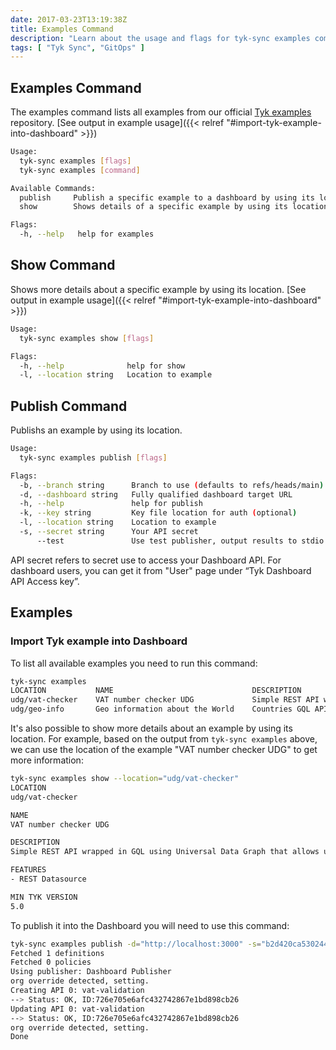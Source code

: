 ```yaml
---
date: 2017-03-23T13:19:38Z
title: Examples Command
description: "Learn about the usage and flags for tyk-sync examples command"
tags: [ "Tyk Sync", "GitOps" ]
---
```


## Examples Command

The examples command lists all examples from our official [Tyk examples](https://github.com/TykTechnologies/tyk-examples) repository. [See output in example usage]({{< relref "#import-tyk-example-into-dashboard" >}})
```bash
Usage:
  tyk-sync examples [flags]
  tyk-sync examples [command]

Available Commands:
  publish     Publish a specific example to a dashboard by using its location
  show        Shows details of a specific example by using its location

Flags:
  -h, --help   help for examples
```

## Show Command
Shows more details about a specific example by using its location. [See output in example usage]({{< relref "#import-tyk-example-into-dashboard" >}})
```bash
Usage:
  tyk-sync examples show [flags]

Flags:
  -h, --help              help for show
  -l, --location string   Location to example
```

## Publish Command
Publishs an example by using its location.
```bash
Usage:
  tyk-sync examples publish [flags]

Flags:
  -b, --branch string      Branch to use (defaults to refs/heads/main) (default "refs/heads/main")
  -d, --dashboard string   Fully qualified dashboard target URL
  -h, --help               help for publish
  -k, --key string         Key file location for auth (optional)
  -l, --location string    Location to example
  -s, --secret string      Your API secret
      --test               Use test publisher, output results to stdio
```

API secret refers to secret use to access your Dashboard API. For dashboard users, you can get it from "User" page under “Tyk Dashboard API Access key”.

## Examples
### Import Tyk example into Dashboard

To list all available examples you need to run this command:
```bash
tyk-sync examples
LOCATION           NAME                               DESCRIPTION
udg/vat-checker    VAT number checker UDG             Simple REST API wrapped in GQL using Universal Data Graph that allows user to check validity of a VAT number and display some details about it.
udg/geo-info       Geo information about the World    Countries GQL API extended with information from Restcountries
```

It's also possible to show more details about an example by using its location. For example, based on the output from `tyk-sync examples` above, we can use the location of the example "VAT number checker UDG" to get more information:
```bash
tyk-sync examples show --location="udg/vat-checker"
LOCATION
udg/vat-checker

NAME
VAT number checker UDG

DESCRIPTION
Simple REST API wrapped in GQL using Universal Data Graph that allows user to check validity of a VAT number and display some details about it.

FEATURES
- REST Datasource

MIN TYK VERSION
5.0
```

To publish it into the Dashboard you will need to use this command:
```bash
tyk-sync examples publish -d="http://localhost:3000" -s="b2d420ca5302442b6f20100f76de7d83" -l="udg/vat-checker"
Fetched 1 definitions
Fetched 0 policies
Using publisher: Dashboard Publisher
org override detected, setting.
Creating API 0: vat-validation
--> Status: OK, ID:726e705e6afc432742867e1bd898cb26
Updating API 0: vat-validation
--> Status: OK, ID:726e705e6afc432742867e1bd898cb26
org override detected, setting.
Done
```
